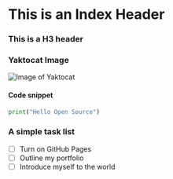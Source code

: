 # This is an Index Header 

### This is a H3 header

### Yaktocat Image

![Image of Yaktocat](https://octodex.github.com/images/yaktocat.png)

#### Code snippet
```python
print("Hello Open Source")
```
### A simple task list
- [ ] Turn on GitHub Pages
- [ ] Outline my portfolio
- [ ] Introduce myself to the world

